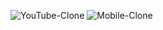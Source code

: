 ![YouTube-Clone](https://github.com/kaloydimitrov/HTML-CSS-JS/assets/100486624/bd819e26-b075-4ada-957e-dffde1a63a86)
![Mobile-Clone](https://github.com/kaloydimitrov/HTML-CSS-JS/assets/100486624/2c546157-73b8-4342-a271-f80a5c6d8172)
